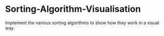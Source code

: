 # Sorting-Algorithm-Visualisation
Implement the various sorting algorithms to show how they work in a visual way.
